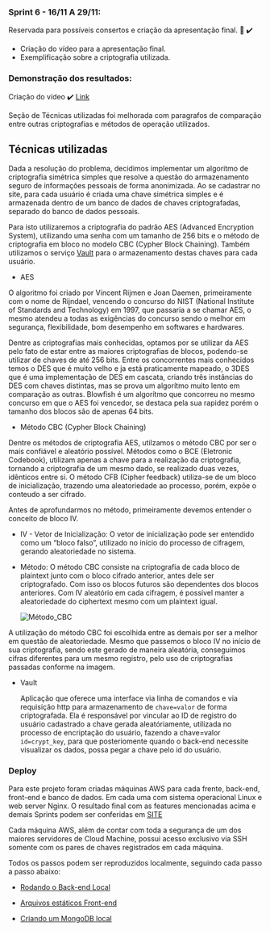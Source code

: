 ### Sprint 6 - 16/11 A 29/11:

Reservada para possíveis consertos e criação da apresentação final. :large_blue_circle: :heavy_check_mark:
- Criação do vídeo para a apresentação final. 
- Exemplificação sobre a criptografia utilizada. 


### Demonstração dos resultados:

Criação do vídeo :heavy_check_mark: 
[Link](https://www.dropbox.com/s/amrrjhbxaibck2m/5ADSArthurBarbero.mp4?dl=0)


Seção de Técnicas utilizadas foi melhorada com paragrafos de comparação entre outras criptografias e métodos de operação utilizados.

Técnicas utilizadas
------------
Dada a resolução do problema, decidimos implementar um algoritmo  de criptografia simétrica simples que resolve a questão do armazenamento seguro de informações pessoais de forma anonimizada. Ao se cadastrar no site, para cada usuário é criada uma chave simétrica simples e é armazenada dentro de um banco de dados de chaves criptografadas, separado do banco de dados pessoais.

Para isto utilizaremos a criptografia do padrão AES (Advanced Encryption System), utilizando uma senha com um tamanho de 256 bits e o método de criptografia em bloco no modelo CBC (Cypher Block Chaining). Também utilizamos o serviço [Vault](https://www.vaultproject.io/) para o armazenamento destas chaves para cada usuário.
 
 - AES
 
 
  O algoritmo foi criado por Vincent Rijmen e Joan Daemen, primeiramente com o nome de Rijndael, vencendo o concurso do NIST (National Institute of Standards and Technology) em 1997, que passaria a se chamar AES, o mesmo atendeu a todas as exigências do concurso sendo o melhor em segurança, flexibilidade, bom desempenho em softwares e hardwares.
  
  Dentre as criptografias mais conhecidas, optamos por se utilizar da AES pelo fato de estar entre as maiores criptografias de blocos, podendo-se utilizar de chaves de até 256 bits. Entre os concorrentes mais conhecidos temos o DES que é muito velho e ja está praticamente mapeado, o 3DES que é uma implementação de DES em cascata, criando três instâncias do DES com chaves distintas, mas se prova um algorítmo muito lento em comparação as outras. Blowfish é um algorítmo que concorreu no mesmo concurso em que o AES foi vencedor, se destaca pela sua rapidez porém o tamanho dos blocos são de apenas 64 bits. 
  
  
 - Método CBC (Cypher Block Chaining)
 
  Dentre os métodos de criptografia AES, utilzamos o método CBC por ser o mais confiável e aleatório possível. Métodos como o BCE (Eletronic Codebook), utilizam apenas a chave para a realização da criptografia, tornando a criptografia de um mesmo dado, se realizado duas vezes, idênticos entre si. O método CFB (Cipher feedback) utiliza-se de um bloco de inicialização, trazendo uma aleatoriedade ao processo, porém, expõe o conteudo a ser cifrado.
 
  Antes de aprofundarmos no método, primeiramente devemos entender o conceito de bloco IV.
  
  
   - IV - Vetor de Inicialização:
     O vetor de inicialização pode ser entendido como um “bloco falso”, utilizado no início do processo de cifragem, gerando aleatoriedade no sistema.


   - Método:
     O método CBC consiste na criptografia de cada bloco de plaintext junto com o bloco cifrado anterior, antes dele ser criptografado. Com isso os blocos futuros são dependentes dos blocos anteriores. Com IV aleatório em cada cifragem, é possível manter a aleatoriedade do ciphertext mesmo com um plaintext igual.

     ![Método_CBC](https://github.com/arthurbarbero/DB-LGPD/raw/master/images/aes-Algoritmo-CBC.png)
      
A utilização do método CBC foi escolhida entre as demais por ser a melhor em questão de aleatoriedade. Mesmo que passemos o bloco IV no início de sua criptografia, sendo este gerado de maneira aleatória, conseguimos cifras diferentes para um mesmo registro, pelo uso de criptografias passadas conforme na imagem.

- Vault
  
  Aplicação que oferece uma interface via linha de comandos e via requisição http para armazenamento de ``chave=valor`` de forma criptografada. Ela é responsável por vincular ao ID de registro do usuário cadastrado a chave gerada aleatóriamente, utilizada no processo de encriptação do usuário, fazendo a chave=valor ``id=crypt_key``, para que posteriomente quando o back-end necessite visualizar os dados, possa pegar a chave pelo id do usuário.
  
 
 ### Deploy

Para este projeto foram criadas máquinas AWS para cada frente, back-end, front-end e banco de dados. Em cada uma com sistema operacional Linux e web server Nginx. 
O resultado final com as features mencionadas acima e demais Sprints podem ser conferidas em [SITE](http://ec2-18-229-143-134.sa-east-1.compute.amazonaws.com/)

Cada máquina AWS, além de contar com toda a segurança de um dos maiores servidores de Cloud Machine, possui acesso exclusivo via SSH somente com os pares de chaves registrados em cada máquina.


Todos os passos podem ser reproduzidos localmente, seguindo cada passo a passo abaixo:

- [Rodando o Back-end Local](https://github.com/arthurbarbero/DB-LGPD/tree/master/back-end)

- [Arquivos estáticos Front-end](https://github.com/arthurbarbero/DB-LGPD/tree/master/front-end)

- [Criando um MongoDB local](https://github.com/arthurbarbero/DB-LGPD/tree/master/db)
  
